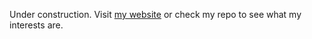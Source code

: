 Under construction. Visit [my website](https://manoedinata.com) or check my repo to see what my interests are.
